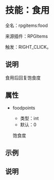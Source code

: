 # 技能：食用

<!-- 本文件是通过游戏内 `/rpgitem gen-wiki` 命令生成的。 -->
<!-- 请只在对应的 "beginCustomXXXX" 与 "endCustomXXXX" 间编辑。  -->
<!-- 如果您想修改技能或其属性的描述， -->
<!-- 请修改 "resources/lang/zh_CN.yml" 中对应的项。 -->

全名：rpgitems:food

来源插件：RPGItems

触发：RIGHT_CLICK。

<!-- beginCustomHeader -->
<!-- endCustomHeader -->

## 说明

食用后回复饱食度
<!-- beginCustomDescription -->
<!-- endCustomDescription -->

## 属性

* foodpoints

  * 类型：int
  * 默认：0

  饱食度


<!-- beginCustomProperties -->
<!-- endCustomProperties -->

## 示例

<!-- beginCustomExample -->
<!-- endCustomExample -->

## 说明

<!-- beginCustomNote -->
<!-- endCustomNote -->